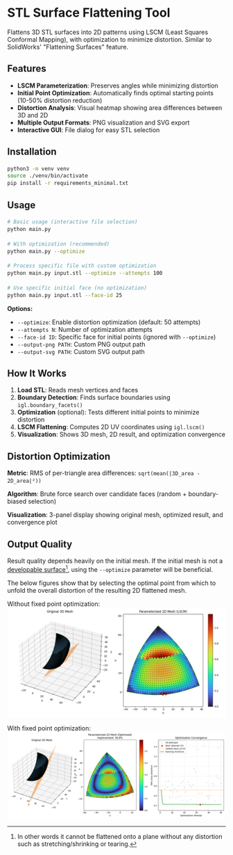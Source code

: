 # STL Surface Flattening Tool

Flattens 3D STL surfaces into 2D patterns using LSCM (Least Squares Conformal Mapping), with optimization to minimize distortion. Similar to SolidWorks' "Flattening Surfaces" feature.

## Features

- **LSCM Parameterization**: Preserves angles while minimizing distortion
- **Initial Point Optimization**: Automatically finds optimal starting points (10-50% distortion reduction)
- **Distortion Analysis**: Visual heatmap showing area differences between 3D and 2D
- **Multiple Output Formats**: PNG visualization and SVG export
- **Interactive GUI**: File dialog for easy STL selection

## Installation

```bash
python3 -m venv venv
source ./venv/bin/activate
pip install -r requirements_minimal.txt
```

## Usage

```bash
# Basic usage (interactive file selection)
python main.py

# With optimization (recommended)
python main.py --optimize

# Process specific file with custom optimization
python main.py input.stl --optimize --attempts 100

# Use specific initial face (no optimization)
python main.py input.stl --face-id 25
```

**Options:**
- `--optimize`: Enable distortion optimization (default: 50 attempts)
- `--attempts N`: Number of optimization attempts 
- `--face-id ID`: Specific face for initial points (ignored with `--optimize`)
- `--output-png PATH`: Custom PNG output path
- `--output-svg PATH`: Custom SVG output path

## How It Works

1. **Load STL**: Reads mesh vertices and faces
2. **Boundary Detection**: Finds surface boundaries using `igl.boundary_facets()`
3. **Optimization** (optional): Tests different initial points to minimize distortion
4. **LSCM Flattening**: Computes 2D UV coordinates using `igl.lscm()`
5. **Visualization**: Shows 3D mesh, 2D result, and optimization convergence

## Distortion Optimization

**Metric**: RMS of per-triangle area differences: `sqrt(mean(|3D_area - 2D_area|²))`

**Algorithm**: Brute force search over candidate faces (random + boundary-biased selection)

**Visualization**: 3-panel display showing original mesh, optimized result, and convergence plot

## Output Quality

Result quality depends heavily on the initial mesh. If the initial mesh is not a [developable surface](https://en.wikipedia.org/wiki/Developable_surface)[^1], using the `--optimize` parameter will be beneficial.

The below figures show that by selecting the optimal point from which to unfold the overall distortion of the resulting 2D flattened mesh.

Without fixed point optimization:
![](figures/results.png)

With fixed point optimization:
![](figures/results_optimized.png)

[^1]: In other words it cannot be flattened onto a plane without any distortion such as stretching/shrinking or tearing.
